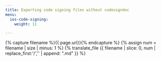```yaml
---
title: Exporting code signing files without codesigndoc
menu:
  ios-code-signing:
    weight: 11

---
```

{% capture filename %}{{ page.url}}{% endcapture %}
{% assign num = filename | size | minus: 1 %}
{% translate_file {{ filename | slice: 0, num | replace_first:'/','' | append: ".md" }} %}